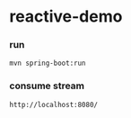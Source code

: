 # reactive-demo

### run
```
mvn spring-boot:run
```

### consume stream
```  
http://localhost:8080/
```

